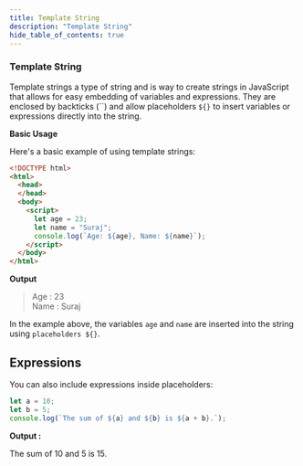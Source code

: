 ```yaml
---
title: Template String
description: "Template String"
hide_table_of_contents: true
---
```



### Template String 

Template strings a type of string and is way to create strings in JavaScript that allows for easy embedding of variables and expressions. They are enclosed by backticks (\`\`) and allow placeholders `${}` to insert variables or expressions directly into the string.

 **Basic Usage**

 Here's a basic example of using template strings:

```html
<!DOCTYPE html>
<html>
  <head>
  </head>
  <body>
    <script>
      let age = 23;
      let name = "Suraj";
      console.log(`Age: ${age}, Name: ${name}`);
    </script>
  </body>
</html>
```

**Output**

> Age : 23 <br/>
> Name : Suraj

In the example above, the variables `age` and `name` are inserted into the string using `placeholders ${}`.

## Expressions

You can also include expressions inside placeholders:

```js
let a = 10;
let b = 5;
console.log(`The sum of ${a} and ${b} is ${a + b}.`);
```

**Output :**

The sum of 10 and 5 is 15.
